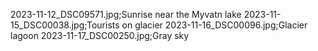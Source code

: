2023-11-12_DSC09571.jpg;Sunrise near the Myvatn lake
2023-11-15_DSC00038.jpg;Tourists on glacier
2023-11-16_DSC00096.jpg;Glacier lagoon
2023-11-17_DSC00250.jpg;Gray sky